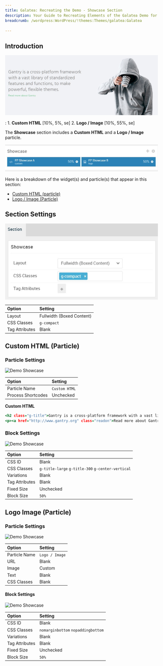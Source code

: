 ```yaml
---
title: Galatea: Recreating the Demo - Showcase Section
description: Your Guide to Recreating Elements of the Galatea Demo for WordPress
breadcrumb: /wordpress:WordPress/!themes:Themes/galatea:Galatea

---
```


## Introduction

![](assets/demo_5.jpeg)

:   1. **Custom HTML** [10%, 5%, se]
    2. **Logo / Image** [10%, 55%, se]

The **Showcase** section includes a **Custom HTML** and a **Logo / Image** particle.

![](assets/home_showcase.jpeg)

Here is a breakdown of the widget(s) and particle(s) that appear in this section:

* [Custom HTML (particle)](#custom-html-(particle))
* [Logo / Image (Particle)](#logo-image-(particle))

## Section Settings

![](assets/demo_showcase_settings.jpeg)

| Option           | Setting                   |
| :--------------- | :----------               |
| Layout           | Fullwidth (Boxed Content) |
| CSS Classes      | `g-compact`               |
| Tag Attributes   | Blank                     |

## Custom HTML (Particle)

### Particle Settings

![Demo Showcase](demo_showcase_1.jpeg)

| Option             | Setting       |
| :-----             | :-----        |
| Particle Name      | `Custom HTML` |
| Process Shortcodes | Unchecked     |

**Custom HTML**

~~~ .html
<h2 class="g-title">Gantry is a cross-platform framework with a vast library of standardized features and functions, to make powerful, flexible themes.</h2>
<p><a href="http://www.gantry.org" class="readon">Read more about Gantry</a></p>
~~~

### Block Settings

![Demo Showcase](demo_showcase_2.jpeg)

| Option         | Setting                                           |
| :-----         | :-----                                            |
| CSS ID         | Blank                                             |
| CSS Classes    | `g-title-large` `g-title-300` `g-center-vertical` |
| Variations     | Blank                                             |
| Tag Attributes | Blank                                             |
| Fixed Size     | Unchecked                                         |
| Block Size     | `50%`                                             |

## Logo Image (Particle)

### Particle Settings

![Demo Showcase](demo_showcase_3.jpeg)

| Option        | Setting        |
| :-----        | :-----         |
| Particle Name | `Logo / Image` |
| URL           | Blank          |
| Image         | Custom         |
| Text          | Blank          |
| CSS Classes   | Blank          |

#### Block Settings

![Demo Showcase](demo_showcase_4.jpeg)

| Option         | Setting                            |
| :-----         | :-----                             |
| CSS ID         | Blank                              |
| CSS Classes    | `nomarginbottom` `nopaddingbottom` |
| Variations     | Blank                              |
| Tag Attributes | Blank                              |
| Fixed Size     | Unchecked                          |
| Block Size     | `50%`                              |

